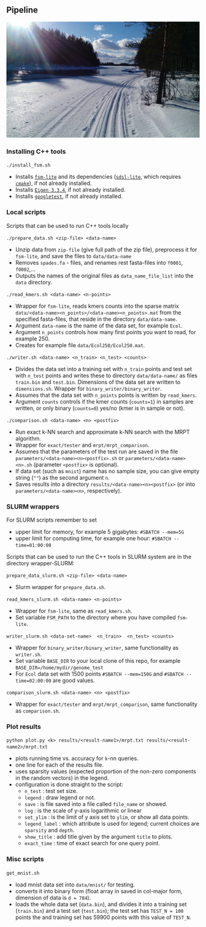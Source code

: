 ## Pipeline
![](Lentua.jpg)

### Installing C++ tools
`./install_fsm.sh`
  - Installs [`fsm-lite`](https://github.com/nvalimak/fsm-lite "fsm-lite github page") and its dependencies ([`sdsl-lite`](https://github.com/simongog/sdsl-lite "sdsl-lite github page"), which requires [`cmake`](https://cmake.org/download/ "cmake download page")), if not already installed.
  - Installs [`Eigen 3.3.4`](http://eigen.tuxfamily.org/index.php?title=Main_Page "eigen main page"), if not already installed.
  - Installs [`googletest`](https://github.com/google/googletest "googletest github page"), if not already installed.


### Local scripts
Scripts that can be used to run C++ tools locally

`./prepare_data.sh <zip-file> <data-name> `
  - Unzip data from `zip-file` (give full path of the zip file), preprocess it for `fsm-lite`, and save the files to `data/data-name`
  - Removes `spades.fa` - files, and renames rest fasta-files into `f0001`, `f0002`,...
  - Outputs the names of the original files as `data_name_file_list` into the `data` directory.

`./read_kmers.sh <data-name> <n-points>`
  - Wrapper for `fsm-lite`, reads  kmers counts into the sparse matrix `data/<data-name><n_points>/<data-name><n_points>.mat` from the specified fasta-files, that reside in the directory `data/data-name`.
  - Argument `data-name` is the name of the data set, for example `Ecol`.
  - Argument `n_points` controls how many first points you want to read, for example 250.
  - Creates for example file `data/Ecol250/Ecol250.mat`.

`./writer.sh <data-name> <n_train> <n_test> <counts>`
  - Divides the data set into a training set with `n_train` points and test set with `n_test` points and writes these to directory `data/data-name/` as files `train.bin` and `test.bin`. Dimensions of the data set are written to `dimensions.sh`. Wrapper for `binary_writer/binary_writer`.
  - Assumes that the data set with `n_points` points is written by `read_kmers`.
  - Argument `counts` controls if the kmer counts (`counts=1`) in samples are written, or only binary (`counts=0`) yes/no (kmer is in sample or not).

`./comparison.sh <data-name> <n> <postfix>`
  - Run exact k-NN search and approximate k-NN search with the MRPT algorithm.
  - Wrapper for `exact/tester` and `mrpt/mrpt_comparison`.
  - Assumes that the parameters of the test run are saved in the file `parameters/<data-name><n><postfix>.sh`
  or  `parameters/<data-name><n>.sh` (parameter `<postfix>` is optional).
  - If data set (such as `mnist`) name has no sample size, you can give empty string (`""`) as the second argument `n`.
  - Saves results into a directory `results/<data-name><n><postfix>` (or into `parameters/<data-name><n>`, respectively).

### SLURM wrappers

For SLURM scripts remember to set
   - upper limit for memory, for example 5 gigabytes: `#SBATCH --mem=5G`
   - upper limit for computing time, for example one hour: `#SBATCH --time=01:00:00`

Scripts that can be used to run the C++ tools in SLURM system are in the directory wrapper-SLURM:

`prepare_data_slurm.sh <zip-file> <data-name>`
  - Slurm wrapper for `prepare_data.sh`.

`read_kmers_slurm.sh <data-name> <n-points>`
  - Wrapper for `fsm-lite`, same as `read_kmers.sh`.
  - Set variable `FSM_PATH` to the directory where you have compiled `fsm-lite`.

`writer_slurm.sh <data-set-name>  <n_train>  <n_test> <counts>`
 - Wrapper for `binary_writer/binary_writer`, same functionality as `writer.sh`.
 - Set variable `BASE_DIR` to your local clone of this repo, for example `BASE_DIR=/home/mydir/genome_test`
 - For `Ecol` data set with 1500 points `#SBATCH --mem=150G` and `#SBATCH --time=02:00:00` are good values.

`comparison_slurm.sh <data-name> <n> <postfix>`
  - Wrapper for `exact/tester` and `mrpt/mrpt_comparison`, same functionality as `comparison.sh`.

### Plot results

`python plot.py <k> results/<result-name1>/mrpt.txt results/<result-name2>/mrpt.txt`
  - plots running time vs. accuracy for `k`-nn queries.
  - one line for each of the results file.
  - uses sparsity values (expected proportion of the non-zero components in the random vectors) in the legend.  
  - configuration is done straight  to the script:
    - `n_test` : test set size.
    - `legend` : draw legend or not.
    - `save` : is file saved into a file called `file_name` or showed.
    - `log` : is the scale of y-axis logarithmic or linear
    - `set_ylim` : is the limit of y axis set to `ylim`, or show all data points.
    - `legend_label` : which attribute is used for legend; current choices are `sparsity` and `depth`.
    - `show_title` : add title given by the argument `title` to plots.
    - `exact_time` : time of exact search for one query point.

### Misc scripts

`get_mnist.sh`
  - load mnist data set into `data/mnist/` for testing.
  - converts it into binary form (float array in saved in col-major form, dimension of data is `d = 784`).
  - loads the whole data set (`data.bin`), and divides it into a training set (`train.bin`) and a test set (`test.bin`); the test set has `TEST_N = 100` points the and training set has 59900 points with this value of `TEST_N`.
